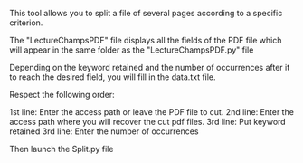 This tool allows you to split a file of several pages according to a specific criterion.

The "LectureChampsPDF" file displays all the fields of the PDF file which will appear in the same folder as the "LectureChampsPDF.py" file

Depending on the keyword retained and the number of occurrences after it to reach the desired field, you will fill in the data.txt file.

Respect the following order:

1st line: Enter the access path or leave the PDF file to cut.
2nd line: Enter the access path where you will recover the cut pdf files.
3rd line: Put keyword retained
3rd line: Enter the number of occurrences

Then launch the Split.py file
